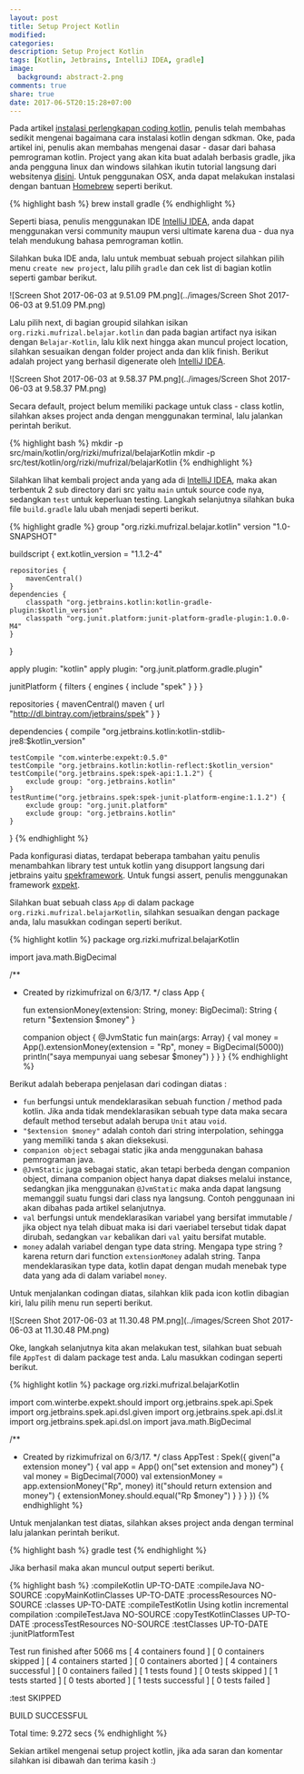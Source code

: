```yaml
---
layout: post
title: Setup Project Kotlin
modified:
categories:
description: Setup Project Kotlin
tags: [Kotlin, Jetbrains, IntelliJ IDEA, gradle]
image:
  background: abstract-2.png
comments: true
share: true
date: 2017-06-5T20:15:28+07:00
---
```


Pada artikel [instalasi perlengkapan coding kotlin](https://rizkimufrizal.github.io/instalasi-perlengkapan-coding-kotlin/), penulis telah membahas sedikit mengenai bagaimana cara instalasi kotlin dengan sdkman. Oke, pada artikel ini, penulis akan membahas mengenai dasar - dasar dari bahasa pemrograman kotlin. Project yang akan kita buat adalah berbasis gradle, jika anda pengguna linux dan windows silahkan ikutin tutorial langsung dari websitenya [disini](https://gradle.org/install). Untuk penggunakan OSX, anda dapat melakukan instalasi dengan bantuan [Homebrew](https://brew.sh/) seperti berikut.

{% highlight bash %}
brew install gradle
{% endhighlight %}

Seperti biasa, penulis menggunakan IDE [IntelliJ IDEA](https://www.jetbrains.com/idea/), anda dapat menggunakan versi community maupun versi ultimate karena dua - dua nya telah mendukung bahasa pemrograman kotlin.

Silahkan buka IDE anda, lalu untuk membuat sebuah project silahkan pilih menu `create new project`, lalu pilih `gradle` dan cek list di bagian kotlin seperti gambar berikut.

![Screen Shot 2017-06-03 at 9.51.09 PM.png](../images/Screen Shot 2017-06-03 at 9.51.09 PM.png)

Lalu pilih next, di bagian groupid silahkan isikan `org.rizki.mufrizal.belajar.kotlin` dan pada bagian artifact nya isikan dengan `Belajar-Kotlin`, lalu klik next hingga akan muncul project location, silahkan sesuaikan dengan folder project anda dan klik finish. Berikut adalah project yang berhasil digenerate oleh [IntelliJ IDEA](https://www.jetbrains.com/idea/).

![Screen Shot 2017-06-03 at 9.58.37 PM.png](../images/Screen Shot 2017-06-03 at 9.58.37 PM.png)

Secara default, project belum memiliki package untuk class - class kotlin, silahkan akses project anda dengan menggunakan terminal, lalu jalankan perintah berikut.

{% highlight bash %}
mkdir -p src/main/kotlin/org/rizki/mufrizal/belajarKotlin
mkdir -p src/test/kotlin/org/rizki/mufrizal/belajarKotlin
{% endhighlight %}

Silahkan lihat kembali project anda yang ada di [IntelliJ IDEA](https://www.jetbrains.com/idea/), maka akan terbentuk 2 sub directory dari src yaitu `main` untuk source code nya, sedangkan `test` untuk keperluan testing. Langkah selanjutnya silahkan buka file `build.gradle` lalu ubah menjadi seperti berikut.

{% highlight gradle %}
group "org.rizki.mufrizal.belajar.kotlin"
version "1.0-SNAPSHOT"

buildscript {
    ext.kotlin_version = "1.1.2-4"

    repositories {
        mavenCentral()
    }
    dependencies {
        classpath "org.jetbrains.kotlin:kotlin-gradle-plugin:$kotlin_version"
        classpath "org.junit.platform:junit-platform-gradle-plugin:1.0.0-M4"
    }
}

apply plugin: "kotlin"
apply plugin: "org.junit.platform.gradle.plugin"

junitPlatform {
    filters {
        engines {
            include "spek"
        }
    }
}

repositories {
    mavenCentral()
    maven { url "http://dl.bintray.com/jetbrains/spek" }
}

dependencies {
    compile "org.jetbrains.kotlin:kotlin-stdlib-jre8:$kotlin_version"

    testCompile "com.winterbe:expekt:0.5.0"
    testCompile "org.jetbrains.kotlin:kotlin-reflect:$kotlin_version"
    testCompile("org.jetbrains.spek:spek-api:1.1.2") {
        exclude group: "org.jetbrains.kotlin"
    }
    testRuntime("org.jetbrains.spek:spek-junit-platform-engine:1.1.2") {
        exclude group: "org.junit.platform"
        exclude group: "org.jetbrains.kotlin"
    }
}
{% endhighlight %}

Pada konfigurasi diatas, terdapat beberapa tambahan yaitu penulis menambahkan library test untuk kotlin yang disupport langsung dari jetbrains yaitu [spekframework](http://spekframework.org/). Untuk fungsi assert, penulis menggunakan framework [expekt](https://github.com/winterbe/expekt).

Silahkan buat sebuah class `App` di dalam package `org.rizki.mufrizal.belajarKotlin`, silahkan sesuaikan dengan package anda, lalu masukkan codingan seperti berikut.

{% highlight kotlin %}
package org.rizki.mufrizal.belajarKotlin

import java.math.BigDecimal

/**
 * Created by rizkimufrizal on 6/3/17.
 */
class App {

    fun extensionMoney(extension: String, money: BigDecimal): String {
        return "$extension $money"
    }

    companion object {
        @JvmStatic
        fun main(args: Array<String>) {
            val money = App().extensionMoney(extension = "Rp", money = BigDecimal(5000))
            println("saya mempunyai uang sebesar $money")
        }
    }
}
{% endhighlight %}

Berikut adalah beberapa penjelasan dari codingan diatas :

* `fun` berfungsi untuk mendeklarasikan sebuah function / method pada kotlin. Jika anda tidak mendeklarasikan sebuah type data maka secara default method tersebut adalah berupa `Unit` atau `void`.
* `"$extension $money"` adalah contoh dari string interpolation, sehingga yang memiliki tanda `$` akan dieksekusi.
* `companion object` sebagai static jika anda menggunakan bahasa pemrograman java.
* `@JvmStatic` juga sebagai static, akan tetapi berbeda dengan companion object, dimana companion object hanya dapat diakses melalui instance, sedangkan jika menggunakan `@JvmStatic` maka anda dapat langsung memanggil suatu fungsi dari class nya langsung. Contoh penggunaan ini akan dibahas pada artikel selanjutnya.
* `val` berfungsi untuk mendeklarasikan variabel yang bersifat immutable / jika object nya telah dibuat maka isi dari vaeriabel tersebut tidak dapat dirubah, sedangkan `var` kebalikan dari `val` yaitu bersifat mutable.
* `money` adalah variabel dengan type data string. Mengapa type string ? karena return dari function `extensionMoney` adalah string. Tanpa mendeklarasikan type data, kotlin dapat dengan mudah menebak type data yang ada di dalam variabel `money`.

Untuk menjalankan codingan diatas, silahkan klik pada icon kotlin dibagian kiri, lalu pilih menu run seperti berikut.

![Screen Shot 2017-06-03 at 11.30.48 PM.png](../images/Screen Shot 2017-06-03 at 11.30.48 PM.png)

Oke, langkah selanjutnya kita akan melakukan test, silahkan buat sebuah file `AppTest` di dalam package test anda. Lalu masukkan codingan seperti berikut.

{% highlight kotlin %}
package org.rizki.mufrizal.belajarKotlin

import com.winterbe.expekt.should
import org.jetbrains.spek.api.Spek
import org.jetbrains.spek.api.dsl.given
import org.jetbrains.spek.api.dsl.it
import org.jetbrains.spek.api.dsl.on
import java.math.BigDecimal

/**
 * Created by rizkimufrizal on 6/3/17.
 */
class AppTest : Spek({
    given("a extension money") {
        val app = App()
        on("set extension and money") {
            val money = BigDecimal(7000)
            val extensionMoney = app.extensionMoney("Rp", money)
            it("should return extension and money") {
                extensionMoney.should.equal("Rp $money")
            }
        }
    }
})
{% endhighlight %}

Untuk menjalankan test diatas, silahkan akses project anda dengan terminal lalu jalankan perintah berikut.

{% highlight bash %}
gradle test
{% endhighlight %}

Jika berhasil maka akan muncul output seperti berikut.

{% highlight bash %}
:compileKotlin UP-TO-DATE
:compileJava NO-SOURCE
:copyMainKotlinClasses UP-TO-DATE
:processResources NO-SOURCE
:classes UP-TO-DATE
:compileTestKotlin
Using kotlin incremental compilation
:compileTestJava NO-SOURCE
:copyTestKotlinClasses UP-TO-DATE
:processTestResources NO-SOURCE
:testClasses UP-TO-DATE
:junitPlatformTest

Test run finished after 5066 ms
[         4 containers found      ]
[         0 containers skipped    ]
[         4 containers started    ]
[         0 containers aborted    ]
[         4 containers successful ]
[         0 containers failed     ]
[         1 tests found           ]
[         0 tests skipped         ]
[         1 tests started         ]
[         0 tests aborted         ]
[         1 tests successful      ]
[         0 tests failed          ]

:test SKIPPED

BUILD SUCCESSFUL

Total time: 9.272 secs
{% endhighlight %}

Sekian artikel mengenai setup project kotlin, jika ada saran dan komentar silahkan isi dibawah dan terima kasih :)